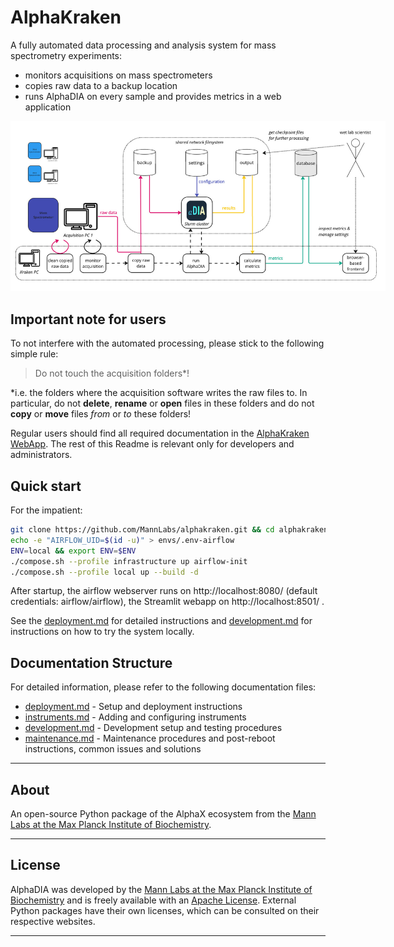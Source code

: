 # AlphaKraken

A fully automated data processing and analysis system for mass spectrometry experiments:
- monitors acquisitions on mass spectrometers
- copies raw data to a backup location
- runs AlphaDIA on every sample and provides metrics in a web application

<img src="docs/alphakraken.jpg" alt="alphakraken" style="max-width: 600px;"/>


## Important note for users

To not interfere with the automated processing, please stick to the following simple rule:

> Do not touch the acquisition folders*!

*i.e. the folders where the acquisition software writes the raw files to. In particular,
do not **delete**, **rename** or **open** files in these folders and do not **copy** or **move** files *from* or *to* these folders!

Regular users should find all required documentation in the [AlphaKraken WebApp](http://<kraken_url>).
The rest of this Readme is relevant only for developers and administrators.

## Quick start
For the impatient:

```bash
git clone https://github.com/MannLabs/alphakraken.git && cd alphakraken
echo -e "AIRFLOW_UID=$(id -u)" > envs/.env-airflow
ENV=local && export ENV=$ENV
./compose.sh --profile infrastructure up airflow-init
./compose.sh --profile local up --build -d
```

After startup, the airflow webserver runs on http://localhost:8080/ (default credentials: airflow/airflow), the Streamlit webapp on http://localhost:8501/ .

See the [deployment.md](docs/deployment.md) for detailed instructions and [development.md](docs/development.md) for
instructions on how to try the system locally.


## Documentation Structure

For detailed information, please refer to the following documentation files:

- [deployment.md](docs/deployment.md) - Setup and deployment instructions
- [instruments.md](docs/instruments.md) - Adding and configuring instruments
- [development.md](docs/development.md) - Development setup and testing procedures
- [maintenance.md](docs/maintenance.md) - Maintenance procedures and post-reboot instructions, common issues and solutions

---

## About

An open-source Python package of the AlphaX ecosystem from the [Mann Labs at the Max Planck Institute of Biochemistry](https://www.biochem.mpg.de/mann).

---

## License

AlphaDIA was developed by the [Mann Labs at the Max Planck Institute of Biochemistry](https://www.biochem.mpg.de/mann) and is freely available with an [Apache License](LICENSE.txt).
External Python packages have their own licenses, which can be consulted on their respective websites.

---
